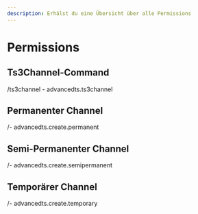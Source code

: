 ```yaml
---
description: Erhälst du eine Übersicht über alle Permissions
---
```


# Permissions

## Ts3Channel-Command

/ts3channel - advancedts.ts3channel

## Permanenter Channel

/- advancedts.create.permanent

## Semi-Permanenter Channel

/- advancedts.create.semipermanent

## Temporärer Channel

/- advancedts.create.temporary

